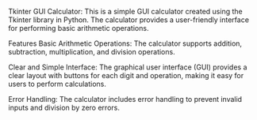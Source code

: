 Tkinter GUI Calculator:
  This is a simple GUI calculator created using the Tkinter library in Python. 
The calculator provides a user-friendly interface for performing basic arithmetic operations.

Features
  Basic Arithmetic Operations:
    The calculator supports addition, subtraction, multiplication, and division operations.
  
  Clear and Simple Interface: 
    The graphical user interface (GUI) provides a clear layout with buttons for each digit and operation, making it easy for users to perform calculations.

Error Handling: 
  The calculator includes error handling to prevent invalid inputs and division by zero errors.
